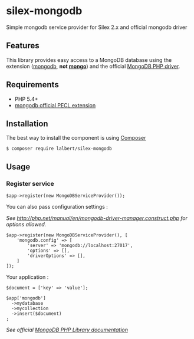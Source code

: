 # silex-mongodb
Simple mongodb service provider for Silex 2.x and official mongodb driver

## Features

This library provides easy access to a MongoDB database using the extension ([mongodb](http://php.net/manual/en/set.mongodb.php), **not [mongo](http://php.net/manual/en/book.mongo.php)**) and the official [MongoDB PHP driver](https://github.com/mongodb/mongo-php-library).

## Requirements

* PHP 5.4+
* [mongodb official PECL extension](https://secure.php.net/mongodb)

## Installation

The best way to install the component is using [Composer](https://getcomposer.org/)

    $ composer require lalbert/silex-mongodb

## Usage

### Register service

``` {.php}
$app->register(new MongoDBServiceProvider());
```

You can also pass configuration settings :

_See http://php.net/manual/en/mongodb-driver-manager.construct.php for options allowed._

``` {.php}
$app->register(new MongoDBServiceProvider(), [
    'mongodb.config' => [
        'server' => 'mongodb://localhost:27017',
        'options' => [],
        'driverOptions' => [],
    ]
]);
```

Your application :

``` {.php}
$document = ['key' => 'value'];

$app['mongodb']
  ->mydatabase
  ->mycollection
  ->insert($document)
;
```

_See official [MongoDB PHP Library documentation](http://mongodb.github.io/mongo-php-library/)_

